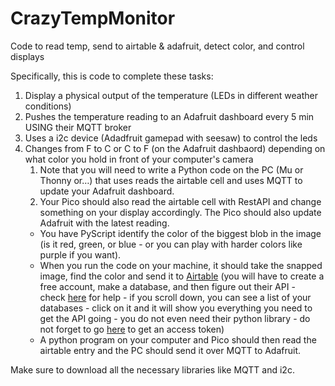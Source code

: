# CrazyTempMonitor
Code to read temp, send to airtable &amp; adafruit, detect color, and control displays

Specifically, this is code to complete these tasks: 
1. Display a physical output of the temperature (LEDs in different weather conditions)
2. Pushes the temperature reading to an Adafruit dashboard every 5 min USING their MQTT broker
3. Uses a i2c device (Adadfruit gamepad with seesaw) to control the leds 
4. Changes from F to C or C to F (on the Adafruit dashbaord) depending on what color you hold in front of your computer's camera
    1. Note that you will need to write a Python code on the PC (Mu or Thonny or…) that uses reads the airtable cell and uses MQTT to update your Adafruit dashboard.
    2. Your Pico should also read the airtable cell with RestAPI and change something on your display accordingly. The Pico should also update Adafruit with the latest reading.
    - You have PyScript identify the color of the biggest blob in the image (is it red, green, or blue - or you can play with harder colors like purple if you want).
    - When you run the code on your machine, it should take the snapped image, find the color and send it to [Airtable](https://www.airtable.com/) (you will have to create a free account, make a database, and then figure out their API - check [here](https://airtable.com/developers/web/api/introduction) for help - if you scroll down, you can see a list of your databases - click on it and it will show you everything you need to get the API going - you do not even need their python library - do not forget to go [here](https://airtable.com/create/tokens) to get an access token)
    - A python program on your computer and Pico should then read the airtable entry and the PC should send it over MQTT to Adafruit.
  

Make sure to download all the necessary libraries like MQTT and i2c. 
